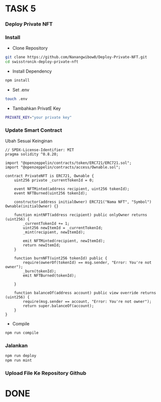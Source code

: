 # TASK 5
### Deploy Private NFT

### Install
* Clone Repository
```bash
git clone https://github.com/Nanangwibow0/Deploy-Private-NFT.git
cd swisstronik-deploy-private-nft
```
* Install Dependency

```bash
npm install
```

* Set .env
  
```bash
touch .env
```
* Tambahkan PrivatE Key
```bash
PRIVATE_KEY="your private key"
```

### Update Smart Contract
Ubah Sesuai Keinginan
```
// SPDX-License-Identifier: MIT
pragma solidity ^0.8.20;

import "@openzeppelin/contracts/token/ERC721/ERC721.sol";
import "@openzeppelin/contracts/access/Ownable.sol";

contract PrivateNFT is ERC721, Ownable {
    uint256 private _currentTokenId = 0;

    event NFTMinted(address recipient, uint256 tokenId);
    event NFTBurned(uint256 tokenId);

    constructor(address initialOwner) ERC721("Nama NFT", "Symbol") Ownable(initialOwner) {}

    function mintNFT(address recipient) public onlyOwner returns (uint256) {
        _currentTokenId += 1;
        uint256 newItemId = _currentTokenId;
        _mint(recipient, newItemId);

        emit NFTMinted(recipient, newItemId);
        return newItemId;
    }

    function burnNFT(uint256 tokenId) public {
        require(ownerOf(tokenId) == msg.sender, "Error: You're not owner");
        _burn(tokenId);
        emit NFTBurned(tokenId);

    }

    function balanceOf(address account) public view override returns (uint256) {
        require(msg.sender == account, "Error: You're not owner");
        return super.balanceOf(account);
    }
}

```
* Compile

```bash
npm run compile
```

### Jalankan
```bash
npm run deploy
npm run mint
```

### Upload File Ke Repository Github

# DONE
